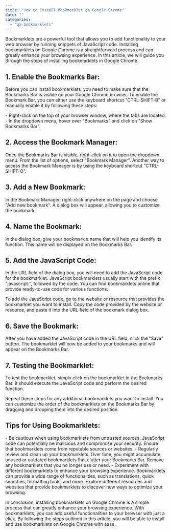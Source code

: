 ```yaml
---
title: "How to Install Bookmarklet on Google Chrome"
date: ""
categories: 
  - "qa-bookmarklets"
---
```


Bookmarklets are a powerful tool that allows you to add functionality to your web browser by running snippets of JavaScript code. Installing bookmarklets on Google Chrome is a straightforward process and can greatly enhance your browsing experience. In this article, we will guide you through the steps of installing bookmarklets in Google Chrome.

## 1\. Enable the Bookmarks Bar:

Before you can install bookmarklets, you need to make sure that the Bookmarks Bar is visible on your Google Chrome browser. To enable the Bookmark Bar, you can either use the keyboard shortcut "CTRL-SHIFT-B" or manually enable it by following these steps:

\- Right-click on the top of your browser window, where the tabs are located. - In the dropdown menu, hover over "Bookmarks" and click on "Show Bookmarks Bar".

## 2\. Access the Bookmark Manager:

Once the Bookmarks Bar is visible, right-click on it to open the dropdown menu. From the list of options, select "Bookmark Manager". Another way to access the Bookmark Manager is by using the keyboard shortcut "CTRL-SHIFT-O".

## 3\. Add a New Bookmark:

In the Bookmark Manager, right-click anywhere on the page and choose "Add new bookmark". A dialog box will appear, allowing you to customize the bookmark.

## 4\. Name the Bookmark:

In the dialog box, give your bookmark a name that will help you identify its function. This name will be displayed on the Bookmarks Bar.

## 5\. Add the JavaScript Code:

In the URL field of the dialog box, you will need to add the JavaScript code for the bookmarklet. JavaScript bookmarklets usually start with the prefix "javascript:", followed by the code. You can find bookmarklets online that provide ready-to-use code for various functions.

To add the JavaScript code, go to the website or resource that provides the bookmarklet you want to install. Copy the code provided by the website or resource, and paste it into the URL field of the bookmark dialog box.

## 6\. Save the Bookmark:

After you have added the JavaScript code in the URL field, click the "Save" button. The bookmarklet will now be added to your bookmarks and will appear on the Bookmarks Bar.

## 7\. Testing the Bookmarklet:

To test the bookmarklet, simply click on the bookmarklet in the Bookmarks Bar. It should execute the JavaScript code and perform the desired function.

Repeat these steps for any additional bookmarklets you want to install. You can customize the order of the bookmarklets on the Bookmarks Bar by dragging and dropping them into the desired position.

## Tips for Using Bookmarklets:

\- Be cautious when using bookmarklets from untrusted sources. JavaScript code can potentially be malicious and compromise your security. Ensure that bookmarklets come from reputable sources or websites. - Regularly review and clean up your bookmarklets. Over time, you might accumulate unused or outdated bookmarklets that clutter your Bookmarks Bar. Remove any bookmarklets that you no longer use or need. - Experiment with different bookmarklets to enhance your browsing experience. Bookmarklets can provide a wide range of functionalities, such as translations, quick searches, formatting tools, and more. Explore different resources and websites that provide bookmarklets to discover new ways to optimize your browsing.

In conclusion, installing bookmarklets on Google Chrome is a simple process that can greatly enhance your browsing experience. With bookmarklets, you can add useful functionalities to your browser with just a click. By following the steps outlined in this article, you will be able to install and use bookmarklets on Google Chrome with ease.
